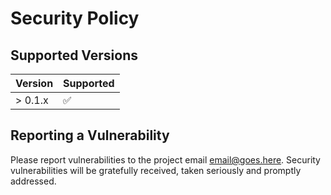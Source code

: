 # Security Policy

## Supported Versions

| Version | Supported          |
| ------- | ------------------ |
| > 0.1.x | :white_check_mark: |

## Reporting a Vulnerability

Please report vulnerabilities to the project email email@goes.here.
Security vulnerabilities will be gratefully received, taken seriously and
promptly addressed.

